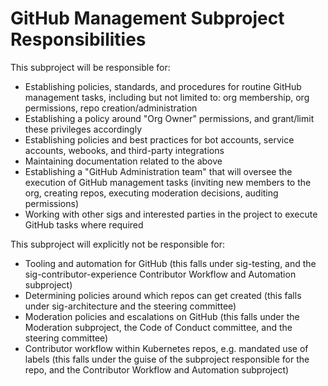 # GitHub Management Subproject Responsibilities

This subproject will be responsible for:
- Establishing policies, standards, and procedures for routine GitHub management
  tasks, including but not limited to: org membership, org permissions, repo
  creation/administration
- Establishing a policy around "Org Owner" permissions, and grant/limit these
  privileges accordingly
- Establishing policies and best practices for bot accounts, service accounts,
  webooks, and third-party integrations
- Maintaining documentation related to the above
- Establishing a "GitHub Administration team" that will oversee the execution of
  GitHub management tasks (inviting new members to the org, creating repos,
  executing moderation decisions, auditing permissions)
- Working with other sigs and interested parties in the project to execute
  GitHub tasks where required

This subproject will explicitly not be responsible for:
- Tooling and automation for GitHub (this falls under sig-testing, and the
  sig-contributor-experience Contributor Workflow and Automation subproject)
- Determining policies around which repos can get created (this falls under
  sig-architecture and the steering committee)
- Moderation policies and escalations on GitHub (this falls under the Moderation
  subproject, the Code of Conduct committee, and the steering committee)
- Contributor workflow within Kubernetes repos, e.g. mandated use of labels
  (this falls under the guise of the subproject responsible for the repo, and
  the Contributor Workflow and Automation subproject)
